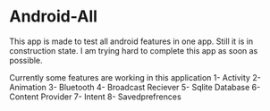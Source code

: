 # Android-All

This app is made to test all android features in one app. Still it is in construction state.
I am trying hard to complete this app as soon as possible.

Currently some features are working in this application
1- Activity
2- Animation
3- Bluetooth
4- Broadcast Reciever
5- Sqlite Database
6- Content Provider
7- Intent
8- Savedprefrences
